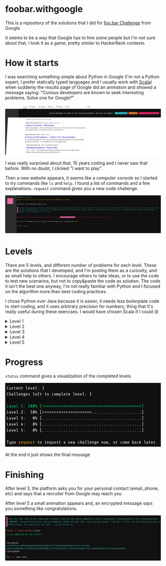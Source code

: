 # foobar.withgoogle
This is a repository of the solutions that I did for [foo.bar Challenge](https://foobar.withgoogle.com/) from Google

It seems to be a way that Google has to hire some people but I'm not sure about that, 
I took it as a game, pretty similar to HackerRank contexts.

# How it starts

I was searching something simple about Python in Google (I'm not a Python expert, 
I prefer statically typed languages and I usually work with [Scala](https://www.scala-lang.org/))
when suddenly the results page of Google did an animation and showed a message saying:
"Curious developers are known to seek interesting problems. Solve one for Google?"

![foobar start message](start.png "Foobar start Message")

I was really surprised about that, 15 years coding and I never saw that before. With no doubt, I clicked "I want to play".

Then a new website appears, it seems like a computer console so I started to try commands like `ls` and `help`.
I found a list of commands and a few explanations. `request` command gives you a new code challenge.

![foobar console](console.jpeg "Foobar console")

# Levels

There are 5 levels, and different number of problems for each level. These are the solutions that I developed, and
I'm posting them as a curiosity, and as small help to others. 
I encourage others to take ideas, or to use the code to test new scenarios, but not to copy&paste the code as solution.
The code it isn't the best one anyway, I'm not really familiar with Python and 
I focused on the algorithm more than best coding practices.

I chose Python over Java because it is easier, it needs less boilerplate code to start coding, 
and it uses arbitrary precision for numbers, thing that it's really useful during these exercises. 
I would have chosen Scala if I could :cry:
<details>
<summary>Level 1</summary>

- [The cake is not a lie](./level1/the-cake-is-not-a-lie)
</details>

<details>

<summary>Level 2</summary>

- [En Route Salute](./level2/en-route-salute)
- [Ion Flux Relabeling](./level2/ion-flux-relabeling)

</details>

<details>
<summary>Level 3</summary>

- [Doomsday Fuel](./level3/doomsday-fuel)
- [Fuel Injection Perfection](./level3/fuel-injection-perfection)
- [Prepare the Bunnies Scape](./level3/prepare-the-bunnies-scape)

</details>

<details>
<summary>Level 4</summary>

- [Bringing a Gun to a Trainer Fight](./level4/bringing-a-gun-to-a-trainer-fight)
- [Distract the trainers](./level4/distract-the-trainers)

</details>

<details>
<summary>Level 5</summary>

- [Expanding Nebula](./level5/expanding-nebula)

</details>

# Progress
`status` command gives a visualization of the completed levels

![img.png](status1.png)

At the end it just shows the final message

# Finishing
After level 3, the platform asks you for your personal contact (email, phone, etc) 
and says that a recruiter from Google may reach you

After level 5 a small animation appears and, an encrypted message says you something like congratulations.


![Final status](finish.png "Final status")


